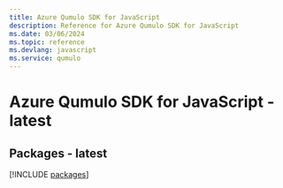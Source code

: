 ```yaml
---
title: Azure Qumulo SDK for JavaScript
description: Reference for Azure Qumulo SDK for JavaScript
ms.date: 03/06/2024
ms.topic: reference
ms.devlang: javascript
ms.service: qumulo
---
```

# Azure Qumulo SDK for JavaScript - latest
## Packages - latest
[!INCLUDE [packages](qumulo-index.md)]